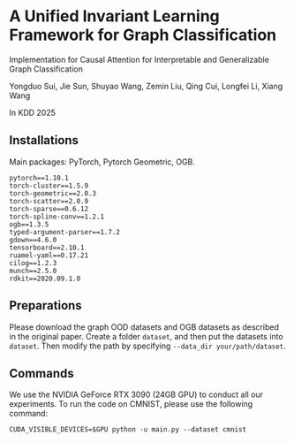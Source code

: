 # A Unified Invariant Learning Framework for Graph Classification
Implementation for Causal Attention for Interpretable and Generalizable Graph Classification

Yongduo Sui, Jie Sun, Shuyao Wang, Zemin Liu, Qing Cui, Longfei Li, Xiang Wang

In KDD 2025

## Installations
Main packages: PyTorch, Pytorch Geometric, OGB.
```
pytorch==1.10.1
torch-cluster==1.5.9
torch-geometric==2.0.3
torch-scatter==2.0.9
torch-sparse==0.6.12
torch-spline-conv==1.2.1
ogb==1.3.5
typed-argument-parser==1.7.2
gdown==4.6.0
tensorboard==2.10.1
ruamel-yaml==0.17.21
cilog==1.2.3
munch==2.5.0
rdkit==2020.09.1.0
```

## Preparations
Please download the graph OOD datasets and OGB datasets as described in the original paper. 
Create a folder ```dataset```, and then put the datasets into ```dataset```. Then modify the path by specifying ```--data_dir your/path/dataset```.


## Commands
 We use the NVIDIA GeForce RTX 3090 (24GB GPU) to conduct all our experiments.
 To run the code on CMNIST, please use the following command:
 ```
CUDA_VISIBLE_DEVICES=$GPU python -u main.py --dataset cmnist

```

